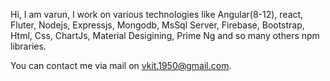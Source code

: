 Hi, I am varun, I work on various technologies like Angular(8-12), react, Fluter, Nodejs, Expressjs, Mongodb, MsSql Server, Firebase, Bootstrap, Html, Css, ChartJs, Material Desigining, Prime Ng and so many others npm libraries.

You can contact me via mail on vkit.1950@gmail.com.

